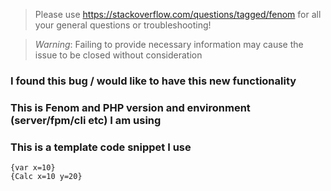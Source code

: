 > Please use https://stackoverflow.com/questions/tagged/fenom for all your general questions or troubleshooting!

>
> *Warning*: Failing to provide necessary information may cause the issue to be closed without consideration

### I found this bug / would like to have this new functionality


### This is Fenom and PHP version and environment (server/fpm/cli etc) I am using


### This is a template code snippet I use

```
{var x=10}
{Calc x=10 y=20}

```
